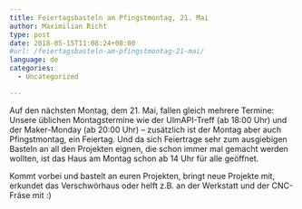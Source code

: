 ```yaml
---
title: Feiertagsbasteln am Pfingstmontag, 21. Mai
author: Maximilian Richt
type: post
date: 2018-05-15T11:08:24+00:00
#url: /feiertagsbasteln-am-pfingstmontag-21-mai/
language: de
categories:
  - Uncategorized

---
```

Auf den nächsten Montag, dem 21. Mai, fallen gleich mehrere Termine: Unsere üblichen Montagstermine wie der UlmAPI-Treff (ab 18:00 Uhr) und der Maker-Monday (ab 20:00 Uhr) – zusätzlich ist der Montag aber auch Pfingstmontag, ein Feiertag. Und da sich Feiertrage sehr zum ausgiebigen Basteln an all den Projekten eignen, die schon immer mal gemacht werden wollten, ist das Haus am Montag schon ab 14 Uhr für alle geöffnet.

Kommt vorbei und bastelt an euren Projekten, bringt neue Projekte mit, erkundet das Verschwörhaus oder helft z.B. an der Werkstatt und der CNC-Fräse mit :)
